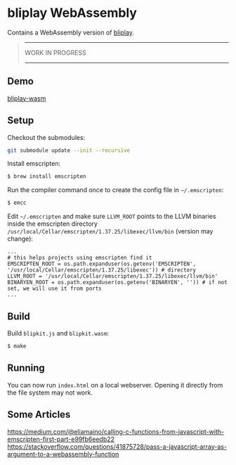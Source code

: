# bliplay WebAssembly

Contains a WebAssembly version of [bliplay](https://github.com/detomon/bliplay).

> ---
>
> WORK IN PROGRESS
>
> ---

## Demo

[bliplay-wasm](https://detomon.github.io/bliplay-wasm/)

## Setup

Checkout the submodules:

```sh
git submodule update --init --recursive
```

Install emscripten:

```sh
$ brew install emscripten
```

Run the compiler command once to create the config file in `~/.emscripten`:

```sh
$ emcc
```

Edit `~/.emscripten` and make sure `LLVM_ROOT` points to the LLVM binaries inside the emscripten directory `/usr/local/Cellar/emscripten/1.37.25/libexec/llvm/bin` (version may change):

```
...
# this helps projects using emscripten find it
EMSCRIPTEN_ROOT = os.path.expanduser(os.getenv('EMSCRIPTEN', '/usr/local/Cellar/emscripten/1.37.25/libexec')) # directory
LLVM_ROOT = '/usr/local/Cellar/emscripten/1.37.25/libexec/llvm/bin'
BINARYEN_ROOT = os.path.expanduser(os.getenv('BINARYEN', '')) # if not set, we will use it from ports
...
```

## Build

Build `blipkit.js` and `blipkit.wasm`:

```sh
$ make
```

## Running

You can now run `index.html` on a local webserver. Opening it directly from the file system may not work.

## Some Articles

<https://medium.com/@eliamaino/calling-c-functions-from-javascript-with-emscripten-first-part-e99fb6eedb22>
<https://stackoverflow.com/questions/41875728/pass-a-javascript-array-as-argument-to-a-webassembly-function>

